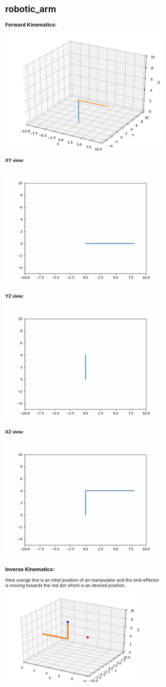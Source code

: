 # robotic_arm

### Forward Kinematics:

![](results/forward-kinematics.gif)

#### XY view:

![](results/xy-view.gif)

#### YZ view:

![](results/yz-view.gif)

#### XZ view:

![](results/xz-view.gif)



### Inverse Kinematics:
Here orange line is an intial position of an manipulator and the end-effector is moving towards the red dot which is an desired position.

![](results/inverse-kinematics.gif)
